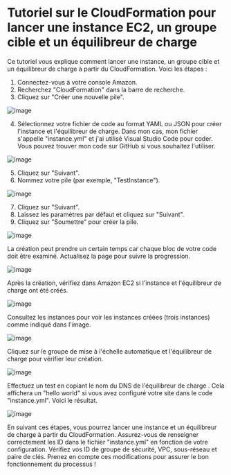 # Tutoriel sur le CloudFormation pour lancer une instance EC2, un groupe cible et un équilibreur de charge

Ce tutoriel vous explique comment lancer une instance, un groupe cible et un équilibreur de charge à partir du CloudFormation. Voici les étapes :

1. Connectez-vous à votre console Amazon.
2. Recherchez "CloudFormation" dans la barre de recherche.
3. Cliquez sur "Créer une nouvelle pile".

![image](https://github.com/AWS-Re-Start-RDC-KINSHASA-1/Tutos-cloud-formation-ec2-instance/assets/114914329/2f3cf85f-a2ff-4a11-8af6-591227ba43b8)

4. Sélectionnez votre fichier de code au format YAML ou JSON pour créer l'instance et l'équilibreur de charge. Dans mon cas, mon fichier s'appelle "instance.yml" et j'ai utilisé Visual Studio Code pour coder. Vous pouvez trouver mon code sur GitHub si vous souhaitez l'utiliser.

![image](https://github.com/AWS-Re-Start-RDC-KINSHASA-1/Tutos-cloud-formation-ec2-instance/assets/114914329/1f551f46-367d-478e-b083-4cc28d73f9c9)

5. Cliquez sur "Suivant".
6. Nommez votre pile (par exemple, "TestInstance").

![image](https://github.com/AWS-Re-Start-RDC-KINSHASA-1/Tutos-cloud-formation-ec2-instance/assets/114914329/986fad7e-dfb2-4cea-91be-58ad34a981aa)

7. Cliquez sur "Suivant".
8. Laissez les paramètres par défaut et cliquez sur "Suivant".
9. Cliquez sur "Soumettre" pour créer la pile.

![image](https://github.com/AWS-Re-Start-RDC-KINSHASA-1/Tutos-cloud-formation-ec2-instance/assets/114914329/a325c7c6-4c65-4b8f-9ac2-774e32f3343b)

La création peut prendre un certain temps car chaque bloc de votre code doit être examiné. Actualisez la page pour suivre la progression.

![image](https://github.com/AWS-Re-Start-RDC-KINSHASA-1/Tutos-cloud-formation-ec2-instance/assets/114914329/d1e08a40-6130-4aa6-b888-15b1b3152128)

Après la création, vérifiez dans Amazon EC2 si l'instance et l'équilibreur de charge ont été créés.

![image](https://github.com/AWS-Re-Start-RDC-KINSHASA-1/Tutos-cloud-formation-ec2-instance/assets/114914329/828ba5cd-c862-49e4-bf9d-5eb68ab3c2d1)

Consultez les instances pour voir les instances créées (trois instances) comme indiqué dans l'image.

![image](https://github.com/AWS-Re-Start-RDC-KINSHASA-1/Tutos-cloud-formation-ec2-instance/assets/114914329/d341c522-1a46-4bae-80c0-9e35aaac1520)

Cliquez sur le groupe de mise à l'échelle automatique et l'équilibreur de charge pour vérifier leur création.

![image](https://github.com/AWS-Re-Start-RDC-KINSHASA-1/Tutos-cloud-formation-ec2-instance/assets/114914329/ce24ccf9-e5d6-4cb4-afe6-3b1261ad8137)

Effectuez un test en copiant le nom du DNS de l'équilibreur de charge . Cela affichera un "hello world" si vous avez configuré votre site dans le code "instance.yml". Voici le résultat.

![image](https://github.com/AWS-Re-Start-RDC-KINSHASA-1/Tutos-cloud-formation-ec2-instance/assets/114914329/f19b76c4-5c78-470d-944f-47de1db44ea9)

En suivant ces étapes, vous pourrez lancer une instance et un équilibreur de charge à partir du CloudFormation. Assurez-vous de renseigner correctement les ID dans le fichier "instance.yml" en fonction de votre configuration. Vérifiez vos ID de groupe de sécurité, VPC, sous-réseau et paire de clés. Prenez en compte ces modifications pour assurer le bon fonctionnement du processus !

















